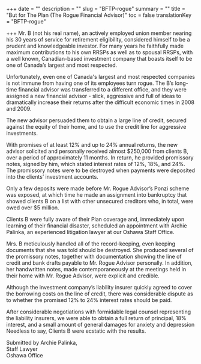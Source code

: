 +++
date = ""
description = ""
slug = "BFTP-rogue"
summary = ""
title = "But for The Plan (The Rogue Financial Advisor)"
toc = false
translationKey = "BFTP-rogue"

+++
Mr. B (not his real name), an actively employed union member nearing his 30 years of service for retirement eligibility, considered himself to be a prudent and knowledgeable investor. For many years he faithfully made maximum contributions to his own RRSPs as well as to spousal RRSPs, with a well known, Canadian-based investment company that boasts itself to be one of Canada’s largest and most respected.

Unfortunately, even one of Canada's largest and most respected companies is not immune from having one of its employees turn rogue. The B’s long-time financial advisor was transferred to a different office, and they were assigned a new financial advisor - slick, aggressive and full of ideas to dramatically increase their returns after the difficult economic times in 2008 and 2009.

The new advisor persuaded them to obtain a large line of credit, secured against the equity of their home, and to use the credit line for aggressive investments.

With promises of at least 12% and up to 24% annual returns, the new advisor solicited and personally received almost $250,000 from clients B, over a period of approximately 11 months. In return, he provided promissory notes, signed by him, which stated interest rates of 12%, 18%, and 24%. The promissory notes were to be destroyed when payments were deposited into the clients’ investment accounts.

Only a few deposits were made before Mr. Rogue Advisor’s Ponzi scheme was exposed, at which time he made an assignment into bankruptcy that showed clients B on a list with other unsecured creditors who, in total, were owed over $5 million.

Clients B were fully aware of their Plan coverage and, immediately upon learning of their financial disaster, scheduled an appointment with Archie Palinka, an experienced litigation lawyer at our Oshawa Staff Office.

Mrs. B meticulously handled all of the record-keeping, even keeping documents that she was told should be destroyed. She produced several of the promissory notes, together with documentation showing the line of credit and bank drafts payable to Mr. Rogue Advisor personally. In addition, her handwritten notes, made contemporaneously at the meetings held in their home with Mr. Rogue Advisor, were explicit and credible.

Although the investment company’s liability insurer quickly agreed to cover the borrowing costs on the line of credit, there was considerable dispute as to whether the promised 12% to 24% interest rates should be paid.

After considerable negotiations with formidable legal counsel representing the liability insurers, we were able to obtain a full return of principal, 18% interest, and a small amount of general damages for anxiety and depression Needless to say, Clients B were ecstatic with the results.

Submitted by Archie Palinka,  
Staff Lawyer  
Oshawa Office